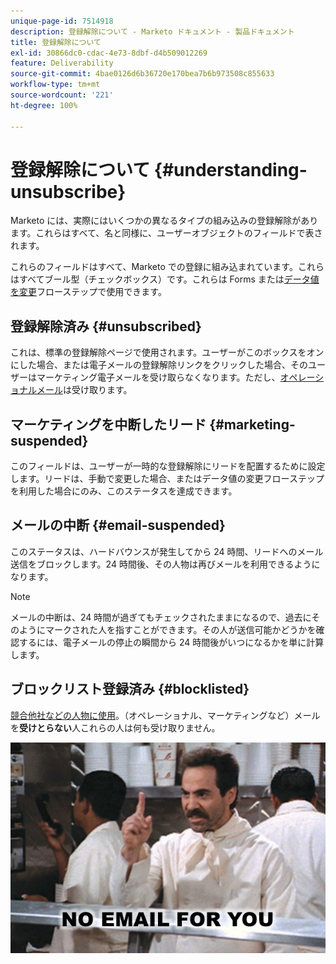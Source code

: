 ```yaml
---
unique-page-id: 7514918
description: 登録解除について - Marketo ドキュメント - 製品ドキュメント
title: 登録解除について
exl-id: 30866dc0-cdac-4e73-8dbf-d4b509012269
feature: Deliverability
source-git-commit: 4bae0126d6b36720e170bea7b6b973508c855633
workflow-type: tm+mt
source-wordcount: '221'
ht-degree: 100%

---
```


# 登録解除について {#understanding-unsubscribe}

Marketo には、実際にはいくつかの異なるタイプの組み込みの登録解除があります。これらはすべて、名と同様に、ユーザーオブジェクトのフィールドで表されます。

これらのフィールドはすべて、Marketo での登録に組み込まれています。これらはすべてブール型（チェックボックス）です。これらは Forms または[データ値を変更](/help/marketo/product-docs/core-marketo-concepts/smart-campaigns/flow-actions/change-data-value.md)フローステップで使用できます。

## 登録解除済み {#unsubscribed}

これは、標準の登録解除ページで使用されます。ユーザーがこのボックスをオンにした場合、または電子メールの登録解除リンクをクリックした場合、そのユーザーはマーケティング電子メールを受け取らなくなります。ただし、[オペレーショナルメール](/help/marketo/product-docs/email-marketing/general/functions-in-the-editor/make-an-email-operational.md)は受け取ります。

## マーケティングを中断したリード {#marketing-suspended}

このフィールドは、ユーザーが一時的な登録解除にリードを配置するために設定します。リードは、手動で変更した場合、またはデータ値の変更フローステップを利用した場合にのみ、このステータスを達成できます。

## メールの中断 {#email-suspended}

このステータスは、ハードバウンスが発生してから 24 時間、リードへのメール送信をブロックします。24 時間後、その人物は再びメールを利用できるようになります。

>[!NOTE]
>
>メールの中断は、24 時間が過ぎてもチェックされたままになるので、過去にそのようにマークされた人を指すことができます。その人が送信可能かどうかを確認するには、電子メールの停止の瞬間から 24 時間後がいつになるかを単に計算します。

## ブロックリスト登録済み {#blocklisted}

[競合他社などの人物に使用](/help/marketo/product-docs/core-marketo-concepts/smart-lists-and-static-lists/managing-people-in-smart-lists/add-person-to-blocklist.md)。（オペレーショナル、マーケティングなど）メールを&#x200B;**受けとらない**&#x200B;人これらの人は何も受け取りません。

![](assets/image2015-5-18-12-3a6-3a40.png)
